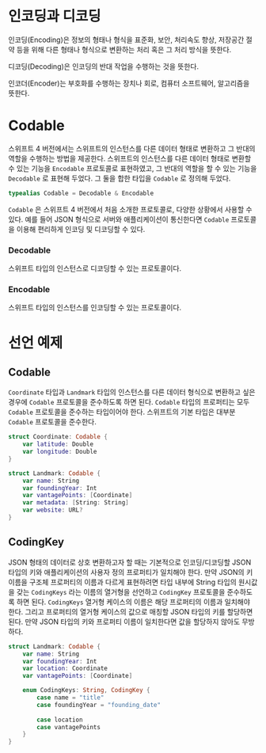 # 인코딩과 디코딩

인코딩(Encoding)은 정보의 형태나 형식을 표준화, 보안, 처리속도 향상, 저장공간 절약 등을 위해 다른 형태나 형식으로 변환하는 처리 혹은 그 처리 방식을 뜻한다.

디코딩(Decoding)은 인코딩의 반대 작업을 수행하는 것을 뜻한다.

인코더(Encoder)는 부호화를 수행하는 장치나 회로, 컴퓨터 소프트웨어, 알고리즘을 뜻한다.

# Codable

스위프트 4 버전에서는 스위프트의 인스턴스를 다른 데이터 형태로 변환하고 그 반대의 역할을 수행하는 방법을 제공한다. 스위프트의 인스턴스를 다른 데이터 형태로 변환할 수 있는 기능을 `Encodable` 프로토콜로 표현하였고, 그 반대의 역할을 할 수 있는 기능을 `Decodable` 로 표현해 두었다. 그 둘을 합한 타입을 `Codable` 로 정의해 두었다.

```swift
typealias Codable = Decodable & Encodable
```

`Codable` 은 스위프트 4 버전에서 처음 소개한 프로토콜로, 다양한 상황에서 사용할 수 있다. 예를 들어 JSON 형식으로 서버와 애플리케이션이 통신한다면 `Codable` 프로토콜을 이용해 편리하게 인코딩 및 디코딩할 수 있다.

### Decodable

스위프트 타입의 인스턴스로 디코딩할 수 있는 프로토콜이다.

### Encodable

스위프트 타입의 인스턴스를 인코딩할 수 있는 프로토콜이다.

# 선언 예제

## Codable

`Coordinate` 타입과 `Landmark` 타입의 인스턴스를 다른 데이터 형식으로 변환하고 싶은 경우에 `Codable` 프로토콜을 준수하도록 하면 된다. `Codable` 타입의 프로퍼티는 모두 `Codable` 프로토콜을 준수하는 타입이어야 한다. 스위프트의 기본 타입은 대부분 `Codable` 프로토콜을 준수한다.

```swift
struct Coordinate: Codable {
	var latitude: Double
	var longitude: Double
}

struct Landmark: Codable {
	var name: String
	var foundingYear: Int
	var vantagePoints: [Coordinate]
	var metadata: [String: String]
	var website: URL?
}
```

## CodingKey

JSON 형태의 데이터로 상호 변환하고자 할 때는 기본적으로 인코딩/디코딩할 JSON 타입의 키와 애플리케이션의 사용자 정의 프로퍼티가 일치해야 한다. 만약 JSON의 키 이름을 구조체 프로퍼티의 이름과 다르게 표현하려면 타입 내부에 String 타입의 원시값을 갖는 `CodingKeys` 라는 이름의 열거형을 선언하고 `CodingKey` 프로토콜을 준수하도록 하면 된다. `CodingKeys` 열거형 케이스의 이름은 해당 프로퍼티의 이름과 일치해야 한다. 그리고 프로퍼티의 열거형 케이스의 값으로 매칭할 JSON 타입의 키를 할당하면 된다. 만약 JSON 타입의 키와 프로퍼티 이름이 일치한다면 값을 할당하지 않아도 무방하다.

```swift
struct Landmark: Codable {
	var name: String
	var foundingYear: Int
	var location: Coordinate
	var vantagePoints: [Coordinate]

	enum CodingKeys: String, CodingKey {
		case name = "title"
		case foundingYear = "founding_date"
		
		case location
		case vantagePoints
	}
}
```
